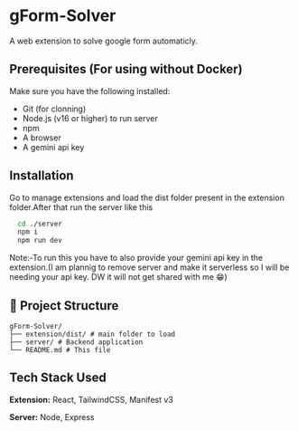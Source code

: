 
# gForm-Solver

A web extension to solve google form automaticly.


## Prerequisites (For using without Docker)
Make sure you have the following installed:
- Git (for clonning)
- Node.js (v16 or higher) to run server
- npm 
- A browser
- A gemini api key
## Installation

Go to manage extensions and load the dist folder present in the extension folder.After that run the server like this

```bash
  cd ./server
  npm i
  npm run dev
```
Note:-To run this you have to also provide your gemini api key in the extension.(I am plannig to remove server and make it serverless so I will be needing your api key. DW it will not get shared with me 😁)
## 📁 Project Structure
```
gForm-Solver/
├── extension/dist/ # main folder to load
├── server/ # Backend application
└── README.md # This file
```
## Tech Stack Used

**Extension:** React, TailwindCSS, Manifest v3

**Server:** Node, Express

